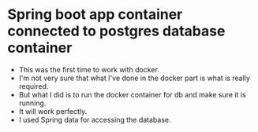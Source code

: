 # Spring boot app container connected to postgres database container

- This was the first time to work with docker.
- I'm not very sure that what I've done in the docker part is what is really required.
- But what I did is to run the docker container for db and make sure it is running.
- It will work perfectly.
- I used Spring data for accessing the database.
